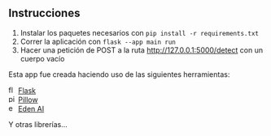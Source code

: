 ## Instrucciones 
1. Instalar los paquetes necesarios con `pip install -r requirements.txt` 
2. Correr la aplicación con `flask --app main run`
3. Hacer una petición de POST a la ruta <http://127.0.0.1:5000/detect> con un cuerpo vacío

Esta app fue creada haciendo uso de las siguientes herramientas:

<img alt="flask logo" height="15" src="https://static-00.iconduck.com/assets.00/flask-icon-2048x1826-nxzeqh6a.png">  [Flask](https://flask.palletsprojects.com/en/3.0.x/) <br>
<img alt="pillow logo" height="15" src="https://python-pillow.org/assets/images/pillow-logo-248x250.png"> [Pillow](https://pypi.org/project/pillow/) <br>
<img alt="eden ai logo" height="15" src="https://media.dev.to/cdn-cgi/image/width=320,height=320,fit=cover,gravity=auto,format=auto/https%3A%2F%2Fdev-to-uploads.s3.amazonaws.com%2Fuploads%2Fuser%2Fprofile_image%2F858514%2Fe693aabe-1ba7-4dcd-8391-16f4f1b27f1e.png"> [Eden AI](https://www.edenai.co/) <br>

Y otras librerías...
